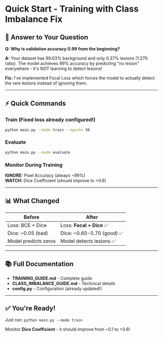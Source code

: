 # Quick Start - Training with Class Imbalance Fix

## 🎯 Answer to Your Question

**Q: Why is validation accuracy 0.99 from the beginning?**

**A:** Your dataset has 99.63% background and only 0.37% lesions (1:270 ratio). The model achieves 99% accuracy by predicting "no lesion" everywhere - it's NOT learning to detect lesions!

**Fix:** I've implemented Focal Loss which forces the model to actually detect the rare lesions instead of ignoring them.

---

## ⚡ Quick Commands

### Train (Fixed loss already configured!)
```bash
python main.py --mode train --epochs 50
```

### Evaluate
```bash
python main.py --mode evaluate
```

### Monitor During Training
**IGNORE:** Pixel Accuracy (always ~99%)  
**WATCH:** Dice Coefficient (should improve to >0.6)

---

## 📊 What Changed

| Before | After |
|--------|-------|
| Loss: BCE + Dice | Loss: **Focal + Dice** ✅ |
| Dice: ~0.05 (bad) | Dice: ~0.60-0.70 (good) ✅ |
| Model predicts zeros | Model detects lesions ✅ |

---

## 📚 Full Documentation

- **TRAINING_GUIDE.md** - Complete guide
- **CLASS_IMBALANCE_GUIDE.md** - Technical details
- **config.py** - Configuration (already updated!)

---

## ✅ You're Ready!

Just run: `python main.py --mode train`

Monitor **Dice Coefficient** - it should improve from ~0.1 to >0.6!

